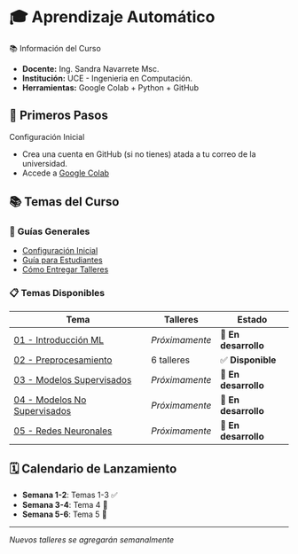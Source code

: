 # 🎓 Aprendizaje Automático

📚 Información del Curso
- **Docente:** Ing. Sandra Navarrete Msc.
- **Institución:** UCE - Ingenieria en Computación.
- **Herramientas:** Google Colab + Python + GitHub

## 🚀 Primeros Pasos
Configuración Inicial
- Crea una cuenta en GitHub (si no tienes) atada a tu correo de la universidad.
- Accede a [Google Colab](https://colab.research.google.com/)

## 📚 Temas del Curso

### 🔰 **Guías Generales**
- [Configuración Inicial](00-GUIA-GENERAL/configuracion_inicial.ipynb)
- [Guía para Estudiantes](00-GUIA-GENERAL/guia-estudiantes.ipynb)
- [Cómo Entregar Talleres](00-GUIA-GENERAL/como-entregar.ipynb)

### 📋 **Temas Disponibles**

| Tema | Talleres | Estado |
|------|----------|---------|
| [01 - Introducción ML](01-INTRODUCCION-ML/) | *Próximamente* | 🚧 **En desarrollo** |
| [02 - Preprocesamiento](02-PREPROCESAMIENTO/) | 6 talleres | ✅ **Disponible** |
| [03 - Modelos Supervisados](03-MODELOS-SUPERVISADOS/) |*Próximamente* | 🚧 **En desarrollo** |
| [04 - Modelos No Supervisados](04-MODELOS-NO-SUPERVISADOS/) | *Próximamente* | 🚧 **En desarrollo** |
| [05 - Redes Neuronales](05-REDES-NEURONALES/) | *Próximamente* | 🚧 **En desarrollo** |

## 🗓️ Calendario de Lanzamiento
- **Semana 1-2**: Temas 1-3 ✅
- **Semana 3-4**: Tema 4 🚧
- **Semana 5-6**: Tema 5 🚧

---
*Nuevos talleres se agregarán semanalmente*
